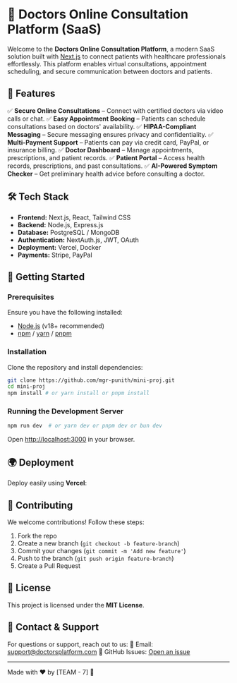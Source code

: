 # 🏥 Doctors Online Consultation Platform (SaaS)

Welcome to the **Doctors Online Consultation Platform**, a modern SaaS solution built with [Next.js](https://nextjs.org/) to connect patients with healthcare professionals effortlessly. This platform enables virtual consultations, appointment scheduling, and secure communication between doctors and patients.

## 🚀 Features

✅ **Secure Online Consultations** – Connect with certified doctors via video calls or chat. ✅ **Easy Appointment Booking** – Patients can schedule consultations based on doctors' availability. ✅ **HIPAA-Compliant Messaging** – Secure messaging ensures privacy and confidentiality. ✅ **Multi-Payment Support** – Patients can pay via credit card, PayPal, or insurance billing. ✅ **Doctor Dashboard** – Manage appointments, prescriptions, and patient records. ✅ **Patient Portal** – Access health records, prescriptions, and past consultations. ✅ **AI-Powered Symptom Checker** – Get preliminary health advice before consulting a doctor.

## 🛠 Tech Stack

- **Frontend:** Next.js, React, Tailwind CSS
- **Backend:** Node.js, Express.js
- **Database:** PostgreSQL / MongoDB
- **Authentication:** NextAuth.js, JWT, OAuth
- **Deployment:** Vercel, Docker
- **Payments:** Stripe, PayPal

## 📖 Getting Started

### Prerequisites

Ensure you have the following installed:

- [Node.js](https://nodejs.org/) (v18+ recommended)
- [npm](https://www.npmjs.com/) / [yarn](https://yarnpkg.com/) / [pnpm](https://pnpm.io/)

### Installation

Clone the repository and install dependencies:

```bash
git clone https://github.com/mgr-punith/mini-proj.git
cd mini-proj
npm install # or yarn install or pnpm install
```

### Running the Development Server

```bash
npm run dev  # or yarn dev or pnpm dev or bun dev
```

Open [http://localhost:3000](http://localhost:3000) in your browser.

## 🌍 Deployment

Deploy easily using **Vercel**:

## 🤝 Contributing

We welcome contributions! Follow these steps:

1. Fork the repo
2. Create a new branch (`git checkout -b feature-branch`)
3. Commit your changes (`git commit -m 'Add new feature'`)
4. Push to the branch (`git push origin feature-branch`)
5. Create a Pull Request

## 📜 License

This project is licensed under the **MIT License**.

## 📩 Contact & Support

For questions or support, reach out to us: 📧 Email: [support@doctorsplatform.com](mailto:support@doctorsplatform.com) 📌 GitHub Issues: [Open an issue](https://github.com/yourusername/doctors-consultation-platform/issues)

---

Made with ❤️ by [TEAM - 7] 🚀
